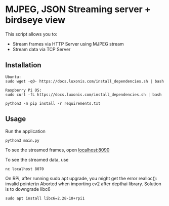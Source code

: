 # MJPEG, JSON Streaming server + birdseye view

This script allows you to:
- Stream frames via HTTP Server using MJPEG stream
- Stream data via TCP Server

## Installation

```
Ubuntu:
sudo wget -qO- https://docs.luxonis.com/install_dependencies.sh | bash

Raspberry Pi OS:
sudo curl -fL https://docs.luxonis.com/install_dependencies.sh | bash

python3 -m pip install -r requirements.txt
```

## Usage

Run the application

```
python3 main.py
```

To see the streamed frames, open [localhost:8090](http://localhost:8090)

To see the streamed data, use

```
nc localhost 8070
```

On RPi, after running sudo apt upgrade, you might get the error realloc(): invalid pointer\n Aborted when importing cv2 after depthai library. Solution is to downgrade libc6

```
sudo apt install libc6=2.28-10+rpi1
```

